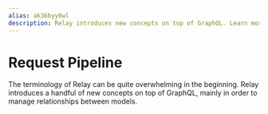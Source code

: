 ```yaml
---
alias: ak36byy6wl
description: Relay introduces new concepts on top of GraphQL. Learn more about terms like connections, edges and nodes in Relay and see a pagination example.
---
```


# Request Pipeline

The terminology of Relay can be quite overwhelming in the beginning. Relay introduces a handful of new concepts on top of GraphQL, mainly in order to manage relationships between models.

